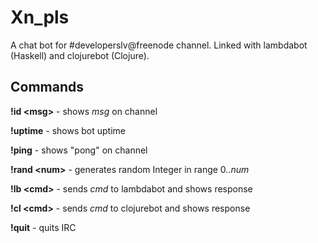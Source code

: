 Xn_pls
======
A chat bot for #developerslv@freenode channel.
Linked with lambdabot (Haskell) and clojurebot (Clojure).

Commands
-
<b>!id &lt;msg&gt;</b> - shows <i>msg</i> on channel

<b>!uptime</b> - shows bot uptime

<b>!ping</b> - shows "pong" on channel

<b>!rand &lt;num&gt;</b> - generates random Integer in range 0..<i>num</i>

<b>!lb &lt;cmd&gt;</b> - sends <i>cmd</i> to lambdabot and shows response

<b>!cl &lt;cmd&gt;</b> - sends <i>cmd</i> to clojurebot and shows response

<b>!quit</b> - quits IRC

